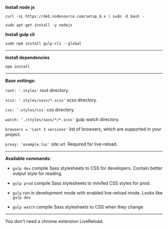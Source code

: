**Install node js**

`curl -sL https://deb.nodesource.com/setup_6.x | sudo -E bash -`

`sudo apt-get install -y nodejs`

**Install gulp cli**

`sudo npm install gulp-cli --global`
***
**Install dependencies**

`npm install`
***
**Base settings:**

  `root: '.styles'` root directory.

  `scss: '.styles/sass/*.scss'` scss directory.

  `css: '.styles/css'` css directory.
  
  `watch: './styles/sass/*/*.scss'` gulp watch directory.

  `browsers = 'Last 3 versions'` list of browsers, which are supported in your project.

   `proxy: 'example.loc'` site url. Required for live-reload.
***
**Available commands:**

- `gulp dev` compile Sass stylesheets to CSS for developers. Contain better output style for reading.

- `gulp prod` compile Sass stylesheets to minifed CSS styles for prod.

- `gulp` run in development mode with enabled live-reload mode. Looks like `gulp dev`

- `gulp watch` compile Sass stylesheets to CSS when they change
***

You don't need a chrome extension LiveReload.
